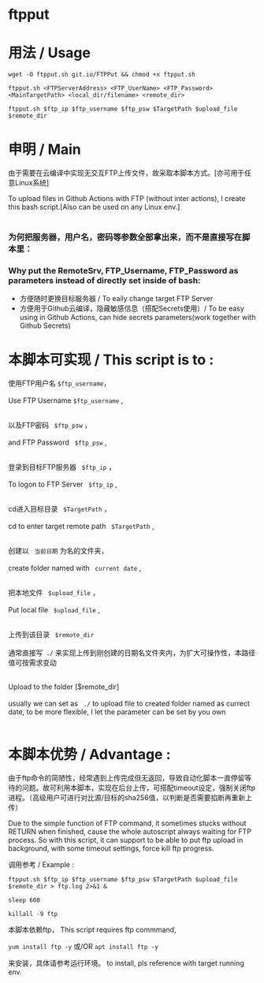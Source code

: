 # ftpput

# 用法 / Usage

` wget -O ftpput.sh git.io/FTPPut && chmod +x ftpput.sh `

` ftpput.sh <FTPServerAddress> <FTP_UserName> <FTP_Password> <MainTargetPath> <local_dir/filename> <remote_dir> `

` ftpput.sh $ftp_ip $ftp_username $ftp_psw $TargetPath $upload_file $remote_dir `



# 申明 / Main

由于需要在云编译中实现无交互FTP上传文件，故采取本脚本方式。[亦可用于任意Linux系统]

To upload files in Github Actions with FTP (without inter actions), I create this bash script.[Also can be used on any Linux env.]
<br><br>
### 为何把服务器，用户名，密码等参数全部拿出来，而不是直接写在脚本里：
### Why put the RemoteSrv, FTP_Username, FTP_Password as parameters instead of directly set inside of bash:

- 方便随时更换目标服务器 / To eaily change target FTP Server
- 方便用于Github云编译，隐藏敏感信息（搭配Secrets使用）/ To be easy using in Github Actions, can hide secrets parameters(work together with Github Secrets)

# 本脚本可实现 / This script is to :

使用FTP用户名 ` $ftp_username `，
<br/></br>
Use FTP Username ` $ftp_username ` ,
<br/></br>

以及FTP密码 ` $ftp_psw` ，
<br/></br>
and FTP Password ` $ftp_psw` ,
<br/></br>

登录到目标FTP服务器 ` $ftp_ip` ，
<br/></br>
To logon to FTP Server ` $ftp_ip` ,
<br/></br>

cd进入目标目录 ` $TargetPath` ，
<br/></br>
cd to enter target remote path ` $TargetPath` ,
<br/></br>

创建以 ` 当前日期`  为名的文件夹，
<br/></br>
create folder named with ` current date` ,
<br/></br>

把本地文件 ` $upload_file` ，
<br/></br>
Put local file ` $upload_file` ,
<br/></br>

上传到该目录 ` $remote_dir` 
<br/></br>
通常直接写` ./` 来实现上传到刚创建的日期名文件夹内，为扩大可操作性，本路径值可按需求变动
<br/></br>

Upload to the folder [$remote_dir] 
<br/></br>
usually we can set as ` ./`  to upload file to created folder named as currect date, to be more flexible, I let the parameter can be set by you own
<br/></br>


# 本脚本优势 / Advantage :

由于ftp命令的简陋性，经常遇到上传完成但无返回，导致自动化脚本一直停留等待的问题。故可利用本脚本，实现在后台上传，可搭配timeout设定，强制关闭ftp进程。（高级用户可进行对比源/目标的sha256值，以判断是否需要掐断再重新上传）

Due to the simple function of FTP command, it sometimes stucks without RETURN when finished, cause the whole autoscript always waiting for FTP process.
So with this script, it can support to be able to put ftp upload in background, with some timeout settings, force kill ftp progress.


调用参考 / Example :

` ftpput.sh $ftp_ip $ftp_username $ftp_psw $TargetPath $upload_file $remote_dir > ftp.log 2>&1 & `

` sleep 600 `

` killall -9 ftp `

本脚本依赖ftp，
This script requires ftp commmand,

`yum install ftp -y`
或/OR `apt install ftp -y`

来安装，具体请参考运行环境。
to install, pls reference with target running env.
